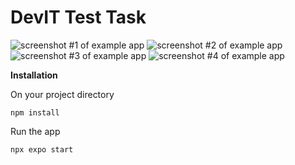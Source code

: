 # DevIT Test Task

![screenshot #1 of example app](/src/assets/readme/1.jpeg)
![screenshot #2 of example app](/src/assets/readme/2.jpeg)
![screenshot #3 of example app](/src/assets/readme/3.jpeg)
![screenshot #4 of example app](/src/assets/readme/4.jpeg)

**Installation**

On your project directory

```
npm install
```

Run the app
```
npx expo start
```
